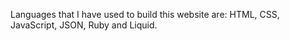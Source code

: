 Languages that I have used to build this website are: HTML, CSS, JavaScript, JSON, Ruby and Liquid.
